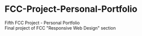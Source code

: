 # FCC-Project-Personal-Portfolio
Fifth FCC Project - Personal Portfolio </br>
Final project of FCC "Responsive Web Design" section
